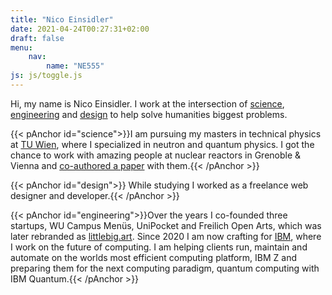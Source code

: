 ```yaml
---
title: "Nico Einsidler"
date: 2021-04-24T00:27:31+02:00
draft: false
menu:
    nav:
        name: "NE555"
js: js/toggle.js
---
```


Hi, my name is Nico Einsidler. I work at the intersection of [science](#science), [engineering](#engineering) and [design](#design) to help solve humanities biggest problems.

{{< pAnchor id="science">}}I am pursuing my masters in technical physics at [TU Wien](https://www.tuwien.at/), where I specialized in neutron and quantum physics. I got the chance to work with amazing people at nuclear reactors in Grenoble & Vienna and [co-authored a paper](https://journals.aps.org/prresearch/abstract/10.1103/PhysRevResearch.3.023175) with them.{{< /pAnchor >}}

{{< pAnchor id="design">}} While studying I worked as a freelance web designer and developer.{{< /pAnchor >}}

{{< pAnchor id="engineering">}}Over the years I co-founded three startups, WU Campus Menüs, UniPocket and Freilich Open Arts, which was later rebranded as [littlebig.art](https://www.littlebig.art/). Since 2020 I am now crafting for [IBM](https://ibm.at/), where I work on the future of computing. I am helping clients run, maintain and automate on the worlds most efficient computing platform, IBM Z and preparing them for the next computing paradigm, quantum computing with IBM Quantum.{{< /pAnchor >}}
